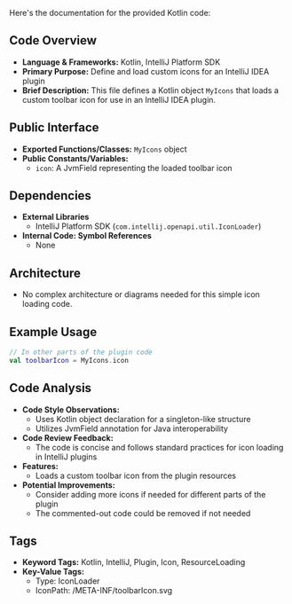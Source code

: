 Here's the documentation for the provided Kotlin code:

## Code Overview
- **Language & Frameworks:** Kotlin, IntelliJ Platform SDK
- **Primary Purpose:** Define and load custom icons for an IntelliJ IDEA plugin
- **Brief Description:** This file defines a Kotlin object `MyIcons` that loads a custom toolbar icon for use in an IntelliJ IDEA plugin.

## Public Interface
- **Exported Functions/Classes:** `MyIcons` object
- **Public Constants/Variables:** 
  - `icon`: A JvmField representing the loaded toolbar icon

## Dependencies
- **External Libraries**
  - IntelliJ Platform SDK (`com.intellij.openapi.util.IconLoader`)
- **Internal Code: Symbol References**
  - None

## Architecture
- No complex architecture or diagrams needed for this simple icon loading code.

## Example Usage
```kotlin
// In other parts of the plugin code
val toolbarIcon = MyIcons.icon
```

## Code Analysis
- **Code Style Observations:**
  - Uses Kotlin object declaration for a singleton-like structure
  - Utilizes JvmField annotation for Java interoperability
- **Code Review Feedback:**
  - The code is concise and follows standard practices for icon loading in IntelliJ plugins
- **Features:**
  - Loads a custom toolbar icon from the plugin resources
- **Potential Improvements:**
  - Consider adding more icons if needed for different parts of the plugin
  - The commented-out code could be removed if not needed

## Tags
- **Keyword Tags:** Kotlin, IntelliJ, Plugin, Icon, ResourceLoading
- **Key-Value Tags:**
  - Type: IconLoader
  - IconPath: /META-INF/toolbarIcon.svg